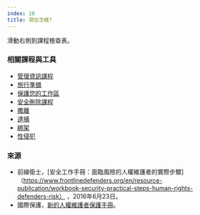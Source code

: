 ```yaml
---
index: 10
title: 現在怎樣?
---
```

滑動右側到課程檢查表。

### 相關課程與工具

*   [管理資訊課程](umbrella://lesson/managing-information)
*   [旅行準備](umbrella://lesson/backing-up)
*   [保護您的工作區](umbrella://lesson/protect-your-workspace)
*   [安全刪除課程](umbrella://lesson/backing-up)
*   [撒離](umbrella://lesson/evacuation)
*   [逮捕](umbrella://lesson/arrests)
*   [綁架](umbrella://lesson/kidnapping)
*   [性侵犯](umbrella://lesson/sexual-assault)

### 來源

* 前線衛士，[安全工作手冊：面臨風險的人權維護者的實際步驟]（https://www.frontlinedefenders.org/en/resource-publication/workbook-security-practical-steps-human-rights-defenders-risk） ，2016年6月23日。
*  國際保護，[新的人權維護者保護手冊](https://www.protectioninternational.org/en/node/1106)。